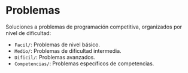# Problemas

Soluciones a problemas de programación competitiva, organizados por nivel de dificultad:

- `Facil/`: Problemas de nivel básico.
- `Medio/`: Problemas de dificultad intermedia.
- `Dificil/`: Problemas avanzados.
- `Competencias/`: Problemas específicos de competencias.
